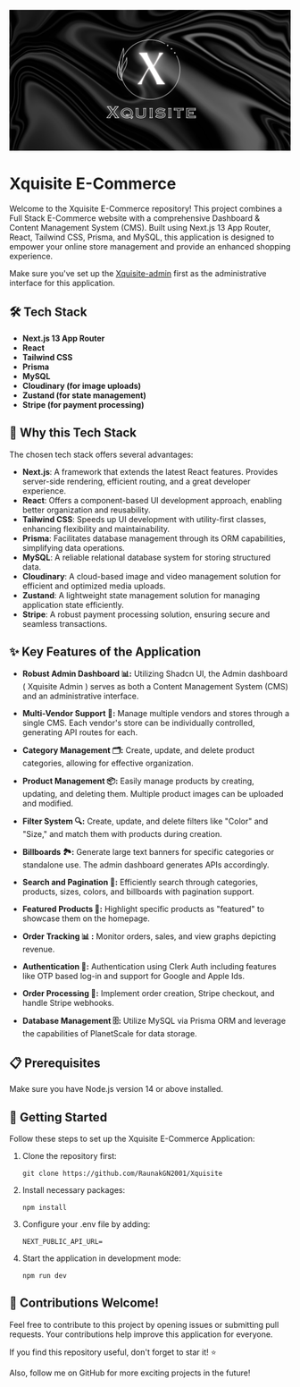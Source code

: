 ![Banner](https://github.com/RaunakGN2001/Xquisite/blob/246308c847d658c25ecc2ba83f97f34352b6ea98/public/Xquisite_Banner.jpeg)

# Xquisite E-Commerce

Welcome to the Xquisite E-Commerce repository! This project combines a Full Stack E-Commerce website with a comprehensive Dashboard & Content Management System (CMS). Built using Next.js 13 App Router, React, Tailwind CSS, Prisma, and MySQL, this application is designed to empower your online store management and provide an enhanced shopping experience.

Make sure you've set up the [Xquisite-admin](https://github.com/AntonioErdeljac/next13-ecommerce-admin/tree/master) first as the administrative interface for this application.


## 🛠️ Tech Stack
- <b>Next.js 13 App Router</b>
- <b>React</b>
- <b>Tailwind CSS</b>
- <b>Prisma</b>
- <b>MySQL</b>
- <b>Cloudinary (for image uploads)</b>
- <b>Zustand (for state management)</b>
- <b>Stripe (for payment processing)</b>

## 🤔 Why this Tech Stack

The chosen tech stack offers several advantages:
- **Next.js**: A framework that extends the latest React features. Provides server-side rendering, efficient routing, and a great developer experience.
- **React**: Offers a component-based UI development approach, enabling better organization and reusability.
- **Tailwind CSS**: Speeds up UI development with utility-first classes, enhancing flexibility and maintainability.
- **Prisma**: Facilitates database management through its ORM capabilities, simplifying data operations.
- **MySQL**: A reliable relational database system for storing structured data.
- **Cloudinary**: A cloud-based image and video management solution for efficient and optimized media uploads.
- **Zustand**: A lightweight state management solution for managing application state efficiently.
- **Stripe**: A robust payment processing solution, ensuring secure and seamless transactions.

## ✨ Key Features of the Application

- **Robust Admin Dashboard 📊:** Utilizing Shadcn UI, the Admin dashboard ( Xquisite Admin ) serves as both a Content Management System (CMS) and an administrative interface.

- **Multi-Vendor Support 🏬:** Manage multiple vendors and stores through a single CMS. Each vendor's store can be individually controlled, generating API routes for each.

- **Category Management 🗂️:** Create, update, and delete product categories, allowing for effective organization.

- **Product Management 📦:** Easily manage products by creating, updating, and deleting them. Multiple product images can be uploaded and modified.

- **Filter System 🔍:** Create, update, and delete filters like "Color" and "Size," and match them with products during creation.

- **Billboards 🏞️:** Generate large text banners for specific categories or standalone use. The admin dashboard generates APIs accordingly.

- **Search and Pagination  🔎:** Efficiently search through categories, products, sizes, colors, and billboards with pagination support.

- **Featured Products 🌟:** Highlight specific products as "featured" to showcase them on the homepage.

- **Order Tracking 📊 :** Monitor orders, sales, and view graphs depicting revenue.

- **Authentication  🔐:** Authentication using Clerk Auth including features like OTP based log-in and support for Google and Apple Ids.

- **Order Processing  🛒:** Implement order creation, Stripe checkout, and handle Stripe webhooks.
- **Database Management  🗄️:** Utilize MySQL via Prisma ORM and leverage the capabilities of PlanetScale for data storage.


## 📋 Prerequisites 
Make sure you have Node.js version 14 or above installed.

## 🚀 Getting Started
Follow these steps to set up the Xquisite E-Commerce Application:

1. Clone the repository first:
    ```
    git clone https://github.com/RaunakGN2001/Xquisite
    ```
2. Install necessary packages:

    ```
    npm install
    ```
3. Configure your .env file by adding:
    ```
    NEXT_PUBLIC_API_URL=
    ```
4. Start the application in development mode:
    ```
    npm run dev
    ```

## 🙌 Contributions Welcome! 
Feel free to contribute to this project by opening issues or submitting pull requests. Your contributions help improve this application for everyone.

If you find this repository useful, don't forget to star it! ⭐

Also, follow me on GitHub for more exciting projects in the future!



